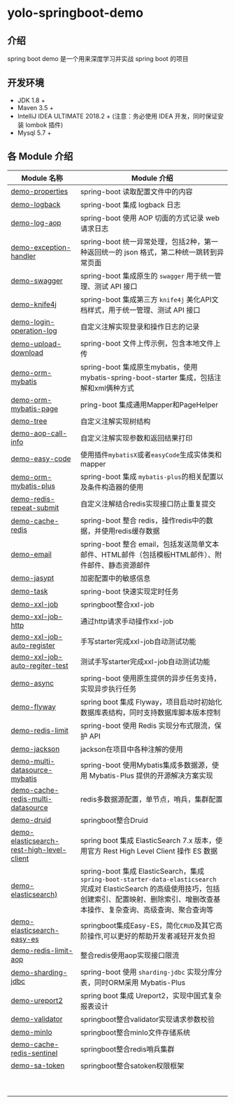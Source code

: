 # yolo-springboot-demo

## 介绍
spring boot demo 是一个用来深度学习并实战 spring boot 的项目


## 开发环境
- JDK 1.8 +
- Maven 3.5 +
- IntelliJ IDEA ULTIMATE 2018.2 + (注意：务必使用 IDEA 开发，同时保证安装 lombok 插件)
- Mysql 5.7 + 

## 各 Module 介绍

| Module 名称                                                  | Module 介绍                                                  |
| ------------------------------------------------------------ | ------------------------------------------------------------ |
| [demo-properties](https://gitee.com/huanglei1111/yolo-springboot-demo/tree/master/demo-properties) | spring-boot 读取配置文件中的内容                             |
| [demo-logback](https://gitee.com/huanglei1111/yolo-springboot-demo/tree/master/demo-logback) | spring-boot 集成 logback 日志                                |
| [demo-log-aop](https://gitee.com/huanglei1111/yolo-springboot-demo/tree/master/demo-log-aop) | spring-boot 使用 AOP 切面的方式记录 web 请求日志             |
| [demo-exception-handler](https://gitee.com/huanglei1111/yolo-springboot-demo/tree/master/demo-exception-handler) | spring-boot 统一异常处理，包括2种，第一种返回统一的 json 格式，第二种统一跳转到异常页面 |
| [demo-swagger](https://gitee.com/huanglei1111/yolo-springboot-demo/tree/master/demo-swagger) | spring-boot 集成原生的 `swagger` 用于统一管理、测试 API 接口 |
| [demo-knife4j](https://gitee.com/huanglei1111/yolo-springboot-demo/tree/master/demo-knife4j) | spring-boot 集成第三方 `knife4j` 美化API文档样式，用于统一管理、测试 API 接口 |
| [demo-login-operation-log](https://gitee.com/huanglei1111/yolo-springboot-demo/tree/master/demo-login-operation-log) | 自定义注解实现登录和操作日志的记录                           |
| [demo-upload-download](https://gitee.com/huanglei1111/yolo-springboot-demo/tree/master/demo-upload-download) | spring-boot 文件上传示例，包含本地文件上传                   |
| [demo-orm-mybatis](https://gitee.com/huanglei1111/yolo-springboot-demo/tree/master/demo-orm-mybatis) | spring-boot 集成原生mybatis，使用 mybatis-spring-boot-starter 集成，包括注解和xml俩种方式 |
| [demo-orm-mybatis-page](https://gitee.com/huanglei1111/yolo-springboot-demo/tree/master/demo-orm-mybatis-page) | pring-boot 集成通用Mapper和PageHelper                        |
| [demo-tree](https://gitee.com/huanglei1111/yolo-springboot-demo/tree/master/demo-tree) | 自定义注解实现树结构                                         |
| [demo-aop-call-info](https://gitee.com/huanglei1111/yolo-springboot-demo/tree/master/demo-aop-call-info) | 自定义注解实现参数和返回结果打印                             |
| [demo-easy-code](https://gitee.com/huanglei1111/yolo-springboot-demo/tree/master/demo-easy-code) | 使用插件`mybatisX`或者`easyCode`生成实体类和mapper           |
| [demo-orm-mybatis-plus](https://gitee.com/huanglei1111/yolo-springboot-demo/tree/master/demo-orm-mybatis-plus) | spring-boot 集成 `mybatis-plus`的相关配置以及条件构造器的使用 |
| [demo-redis-repeat-submit](https://gitee.com/huanglei1111/yolo-springboot-demo/tree/master/demo-redis-repeat-submit) | 自定义注解结合redis实现接口防止重复提交                      |
| [demo-cache-redis](https://gitee.com/huanglei1111/yolo-springboot-demo/tree/master/demo-cache-redis) | spring-boot 整合 redis，操作redis中的数据，并使用redis缓存数据 |
| [demo-email](https://gitee.com/huanglei1111/yolo-springboot-demo/tree/master/demo-email) | spring-boot 整合 email，包括发送简单文本邮件、HTML邮件（包括模板HTML邮件）、附件邮件、静态资源邮件 |
| [demo-jasypt](https://gitee.com/huanglei1111/yolo-springboot-demo/tree/master/demo-jasypt) | 加密配置中的敏感信息                                         |
| [demo-task](https://gitee.com/huanglei1111/yolo-springboot-demo/tree/master/demo-task) | spring-boot 快速实现定时任务                                 |
| [demo-xxl-job](https://gitee.com/huanglei1111/yolo-springboot-demo/tree/master/demo-xxl-job) | springboot整合xxl-job                                        |
| [demo-xxl-job-http](https://gitee.com/huanglei1111/yolo-springboot-demo/tree/master/demo-xxl-job-http) | 通过http请求手动操作xxl-job                                  |
| [demo-xxl-job-auto-register](https://gitee.com/huanglei1111/yolo-springboot-demo/tree/master/demo-xxl-job-auto-register) | 手写starter完成xxl-job自动测试功能                           |
| [demo-xxl-job-auto-regiter-test](https://gitee.com/huanglei1111/yolo-springboot-demo/tree/master/demo-xxl-job-auto-register-test) | 测试手写starter完成xxl-job自动测试功能                       |
| [demo-async](https://gitee.com/huanglei1111/yolo-springboot-demo/tree/master/demo-async) | spring-boot 使用原生提供的异步任务支持，实现异步执行任务     |
| [demo-flyway](https://gitee.com/huanglei1111/yolo-springboot-demo/tree/master/demo-flyway) | spring boot 集成 Flyway，项目启动时初始化数据库表结构，同时支持数据库脚本版本控制 |
| [demo-redis-limit](https://gitee.com/huanglei1111/yolo-springboot-demo/tree/master/demo-redis-limit) | spring-boot 使用 Redis 实现分布式限流，保护 API              |
| [demo-jackson](https://gitee.com/huanglei1111/yolo-springboot-demo/tree/master/demo-jackson) | jackson在项目中各种注解的使用                                |
| [demo-multi-datasource-mybatis](https://gitee.com/huanglei1111/yolo-springboot-demo/tree/master/demo-multi-datasource-mybatis) | spring-boot 使用Mybatis集成多数据源，使用 Mybatis-Plus 提供的开源解决方案实现 |
| [demo-cache-redis-multi-datasource](https://gitee.com/huanglei1111/yolo-springboot-demo/tree/master/demo-cache-redis-multi-datasource) | redis多数据源配置，单节点，哨兵，集群配置                    |
| [demo-druid](https://gitee.com/huanglei1111/yolo-springboot-demo/tree/master/demo-druid) | springboot整合Druid                                          |
| [demo-elasticsearch-rest-high-level-client](https://gitee.com/huanglei1111/yolo-springboot-demo/tree/master/demo-elasticsearch-rest-high-level-client) | spring boot 集成 ElasticSearch 7.x 版本，使用官方 Rest High Level Client 操作 ES 数据 |
| [demo-elasticsearch)](https://gitee.com/huanglei1111/yolo-springboot-demo/tree/master/demo-elasticsearch) | spring-boot 集成 ElasticSearch，集成 `spring-boot-starter-data-elasticsearch` 完成对 ElasticSearch 的高级使用技巧，包括创建索引、配置映射、删除索引、增删改查基本操作、复杂查询、高级查询、聚合查询等 |
| [demo-elasticsearch-easy-es](https://gitee.com/huanglei1111/yolo-springboot-demo/tree/master/demo-elasticsearch-easy-es) | springboot集成Easy-ES，简化`CRUD`及其它高阶操作,可以更好的帮助开发者减轻开发负担 |
| [demo-redis-limit-aop](https://gitee.com/huanglei1111/yolo-springboot-demo/tree/master/demo-redis-limit-aop) | 整合redis使用aop实现接口限流                                 |
| [demo-sharding-jdbc](https://gitee.com/huanglei1111/yolo-springboot-demo/tree/master/demo-sharding-jdbc) | spring-boot 使用 `sharding-jdbc` 实现分库分表，同时ORM采用 Mybatis-Plus |
| [demo-ureport2](https://gitee.com/huanglei1111/yolo-springboot-demo/tree/master/demo-ureport2) | spring boot 集成 Ureport2，实现中国式复杂报表设计            |
| [demo-validator](https://gitee.com/huanglei1111/yolo-springboot-demo/tree/master/demo-validator) | springboot整合validator实现请求参数校验                      |
| [demo-minIo](https://gitee.com/huanglei1111/yolo-springboot-demo/tree/master/demo-minIo) | springboot整合minIo文件存储系统                              |
| [demo-cache-redis-sentinel](https://gitee.com/huanglei1111/yolo-springboot-demo/tree/master/demo-cache-redis-sentinel) | springboot整合redis哨兵集群                                  |
| [demo-sa-token](https://gitee.com/huanglei1111/yolo-springboot-demo/tree/master/demo-sa-token) | springboot整合satoken权限框架                                |
|                                                              |                                                              |
|                                                              |                                                              |
|                                                              |                                                              |
|                                                              |                                                              |
|                                                              |                                                              |
|                                                              |                                                              |
|                                                              |                                                              |
|                                                              |                                                              |
|                                                              |                                                              |